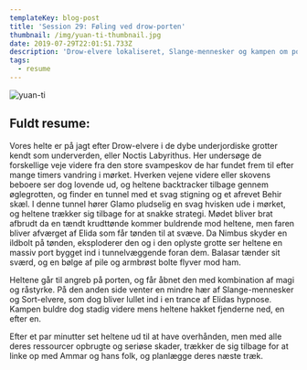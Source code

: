 ```yaml
---
templateKey: blog-post
title: 'Session 29: Føling ved drow-porten'
thumbnail: /img/yuan-ti-thumbnail.jpg
date: 2019-07-29T22:01:51.733Z
description: 'Drow-elvere lokaliseret, Slange-mennesker og kampen om porten.'
tags:
  - resume
---
```

![yuan-ti](/img/yuan-ti.jpg)

## Fuldt resume:

Vores helte er på jagt efter Drow-elvere i de dybe underjordiske grotter kendt som underverden, eller Noctis Labyrithus. Her undersøge de forskellige veje videre fra den store svampeskov de har fundet frem til efter mange timers vandring i mørket. Hverken vejene videre eller skovens beboere ser dog lovende ud, og heltene backtracker tilbage gennem øglegrotten, og finder en tunnel med et svag stigning og et afrevet Behir skæl. I denne tunnel hører Glamo pludselig en svag hvisken ude i mørket, og heltene trækker sig tilbage for at snakke strategi. Mødet bliver brat afbrudt da en tændt krudttønde kommer buldrende mod heltene, men faren bliver afværget af Elida som får tønden til at svæve. Da Nimbus skyder en ildbolt på tønden, eksploderer den og i den oplyste grotte ser heltene en massiv port bygget ind i tunnelvæggende foran dem. Balasar tænder sit sværd, og en bølge af pile og armbrøst bolte flyver mod ham.

Heltene går til angreb på porten, og får åbnet den med kombination af magi og råstyrke. På den anden side venter en mindre hær af Slange-mennesker og Sort-elvere, som dog bliver lullet ind i en trance af Elidas hypnose. Kampen buldre dog stadig videre mens heltene hakket fjenderne ned, en efter en.

Efter et par minutter set heltene ud til at have overhånden, men med alle deres ressourcer opbrugte og seriøse skader, trækker de sig tilbage for at linke op med Ammar og hans folk, og planlægge deres næste træk.

